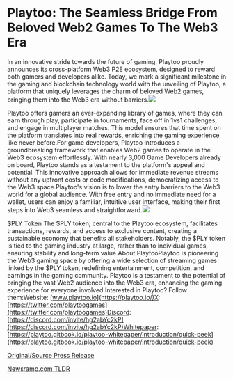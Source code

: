 # Playtoo: The Seamless Bridge From Beloved Web2 Games To The Web3 Era

In an innovative stride towards the future of gaming, Playtoo proudly announces its cross-platform Web3 P2E ecosystem, designed to reward both gamers and developers alike. Today, we mark a significant milestone in the gaming and blockchain technology world with the unveiling of Playtoo, a platform that uniquely leverages the charm of beloved Web2 games, bringing them into the Web3 era without barriers.![](https://api.blockchainwire.io/uploads/Playtoo/editor_image/81f13e44-4ee7-41e2-a7f7-3865a1441657.png)

Playtoo offers gamers an ever-expanding library of games, where they can earn through play, participate in tournaments, face off in 1vs1 challenges, and engage in multiplayer matches. This model ensures that time spent on the platform translates into real rewards, enriching the gaming experience like never before.For game developers, Playtoo introduces a groundbreaking framework that enables Web2 games to operate in the Web3 ecosystem effortlessly. With nearly 3,000 Game Developers already on board, Playtoo stands as a testament to the platform's appeal and potential. This innovative approach allows for immediate revenue streams without any upfront costs or code modifications, democratizing access to the Web3 space.Playtoo's vision is to lower the entry barriers to the Web3 world for a global audience. With free entry and no immediate need for a wallet, users can enjoy a familiar, intuitive user interface, making their first steps into Web3 seamless and straightforward.![](https://api.blockchainwire.io/uploads/Playtoo/editor_image/e03b281d-0cfc-4787-80e4-14740ae5241f.png)

$PLY Token The $PLY token, central to the Playtoo ecosystem, facilitates transactions, rewards, and access to exclusive content, creating a sustainable economy that benefits all stakeholders. Notably, the $PLY token is tied to the gaming industry at large, rather than to individual games, ensuring stability and long-term value.About PlaytooPlaytoo is pioneering the Web3 gaming space by offering a wide selection of streaming games linked by the $PLY token, redefining entertainment, competition, and earnings in the gaming community. Playtoo is a testament to the potential of bringing the vast Web2 audience into the Web3 era, enhancing the gaming experience for everyone involved.Interested in Playtoo? Follow them:Website: [www.playtoo.io](https://playtoo.io/)X: [https://twitter.com/playtoogames](https://twitter.com/playtoogames)Discord: [https://discord.com/invite/hg2abYc2kP](https://discord.com/invite/hg2abYc2kP)Whitepaper: [https://playtoo.gitbook.io/playtoo-whitepaper/introduction/quick-peek](https://playtoo.gitbook.io/playtoo-whitepaper/introduction/quick-peek) 

[Original/Source Press Release](https://blockchainwire.io/press-release/playtoo-the-seamless-bridge-from-beloved-web2-games-to-the-web3-era) 

[Newsramp.com TLDR](https://newsramp.com/None) 